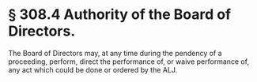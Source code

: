# § 308.4   Authority of the Board of Directors.

The Board of Directors may, at any time during the pendency of a proceeding, perform, direct the performance of, or waive performance of, any act which could be done or ordered by the ALJ.






